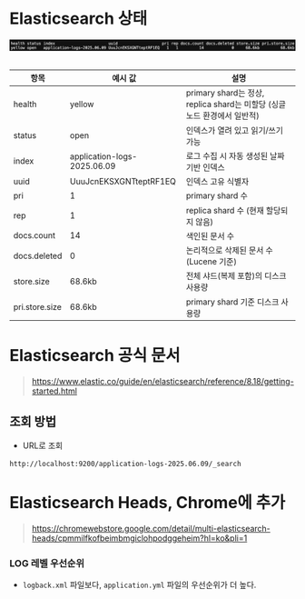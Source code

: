 # Elasticsearch 상태
![alt text](image-2.png)

## 
|항목|예시 값|설명|
|-|-|-|
|health|yellow|primary shard는 정상, replica shard는 미할당 (싱글 노드 환경에서 일반적)|
|status|open|인덱스가 열려 있고 읽기/쓰기 가능|
|index|application-logs-2025.06.09|로그 수집 시 자동 생성된 날짜 기반 인덱스|
|uuid|UuuJcnEKSXGNTteptRF1EQ|인덱스 고유 식별자|
|pri|1|primary shard 수|
|rep|1|replica shard 수 (현재 할당되지 않음)|
|docs.count|14|색인된 문서 수|
|docs.deleted|0|논리적으로 삭제된 문서 수 (Lucene 기준)|
|store.size|68.6kb|전체 샤드(복제 포함)의 디스크 사용량|
|pri.store.size|68.6kb|primary shard 기준 디스크 사용량|

# Elasticsearch 공식 문서
> https://www.elastic.co/guide/en/elasticsearch/reference/8.18/getting-started.html

## 조회 방법
- URL로 조회
```
http://localhost:9200/application-logs-2025.06.09/_search
```

# Elasticsearch Heads, Chrome에 추가
> https://chromewebstore.google.com/detail/multi-elasticsearch-heads/cpmmilfkofbeimbmgiclohpodggeheim?hl=ko&pli=1

### LOG 레벨 우선순위
- `logback.xml` 파일보다, `application.yml` 파일의 우선순위가 더 높다.

